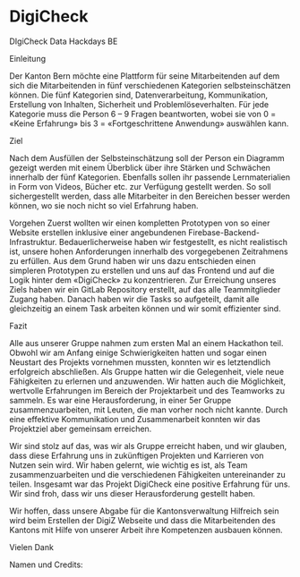 # DigiCheck
DIgiCheck Data Hackdays BE

Einleitung

Der Kanton Bern möchte eine Plattform für seine Mitarbeitenden auf dem sich die Mitarbeitenden in fünf 
verschiedenen Kategorien selbsteinschätzen können. Die fünf Kategorien sind, Datenverarbeitung, Kommunikation,
Erstellung von Inhalten, Sicherheit und Problemlöseverhalten. Für jede Kategorie muss die Person 6 – 9 Fragen beantworten,
wobei sie von 0 = «Keine Erfahrung» bis 3 = «Fortgeschrittene Anwendung» auswählen kann. 

Ziel

Nach dem Ausfüllen der 
Selbsteinschätzung soll der Person ein Diagramm gezeigt werden mit einem Überblick über ihre Stärken und Schwächen
innerhalb der fünf Kategorien. Ebenfalls sollen ihr passende Lernmaterialien in Form von Videos, 
Bücher etc. zur Verfügung gestellt werden. So soll sichergestellt werden, dass alle Mitarbeiter in den Bereichen 
besser werden können, wo sie noch nicht so viel Erfahrung haben. 

Vorgehen
Zuerst wollten wir einen kompletten Prototypen von so einer Website erstellen inklusive einer angebundenen
Firebase-Backend-Infrastruktur. Bedauerlicherweise haben wir festgestellt, es nicht realistisch ist,
unsere hohen Anforderungen innerhalb des vorgegebenen Zeitrahmens zu erfüllen. Aus dem Grund haben wir uns dazu entschieden
einen simpleren Prototypen zu erstellen und uns auf das Frontend und auf die Logik hinter dem «DigiCheck» zu konzentrieren. 
Zur Erreichung unseres Ziels haben wir ein GitLab Repository erstellt, auf das alle Teammitglieder Zugang haben. 
Danach haben wir die Tasks so aufgeteilt, damit alle gleichzeitig an einem Task arbeiten können und wir somit effizienter sind. 

Fazit

Alle aus unserer Gruppe nahmen zum ersten Mal an einem Hackathon teil. Obwohl wir am Anfang einige Schwierigkeiten hatten und sogar einen Neustart des Projekts vornehmen mussten, konnten wir es letztendlich erfolgreich abschließen.
Als Gruppe hatten wir die Gelegenheit, viele neue Fähigkeiten zu erlernen und anzuwenden. Wir hatten auch die Möglichkeit, wertvolle Erfahrungen im Bereich der Projektarbeit und des Teamworks zu sammeln. Es war eine Herausforderung, in einer 5er Gruppe zusammenzuarbeiten, mit Leuten, die man vorher noch nicht kannte. Durch eine effektive Kommunikation und Zusammenarbeit konnten wir das Projektziel aber gemeinsam erreichen.

Wir sind stolz auf das, was wir als Gruppe erreicht haben, und wir glauben, dass diese Erfahrung uns in zukünftigen Projekten und Karrieren von Nutzen sein wird. Wir haben gelernt, wie wichtig es ist, als Team zusammenzuarbeiten und die verschiedenen Fähigkeiten untereinander zu teilen. Insgesamt war das Projekt DigiCheck eine positive Erfahrung für uns. Wir sind froh, dass wir uns dieser Herausforderung gestellt haben.

Wir hoffen, dass unsere Abgabe für die Kantonsverwaltung Hilfreich sein wird beim Erstellen der DigiZ Webseite und dass die Mitarbeitenden des Kantons mit Hilfe von unserer Arbeit ihre Kompetenzen ausbauen können. 

Vielen Dank

Namen und Credits:
